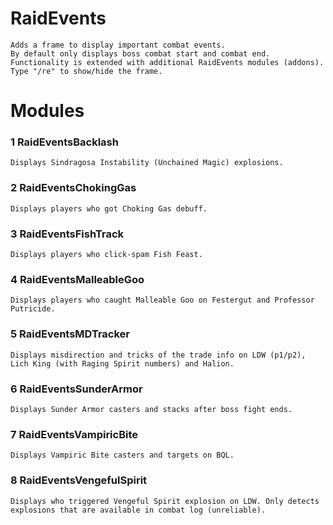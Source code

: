 # RaidEvents

    Adds a frame to display important combat events.
    By default only displays boss combat start and combat end.
    Functionality is extended with additional RaidEvents modules (addons).
    Type "/re" to show/hide the frame.

# Modules

### 1 RaidEventsBacklash
    Displays Sindragosa Instability (Unchained Magic) explosions.
### 2 RaidEventsChokingGas
    Displays players who got Choking Gas debuff.
### 3 RaidEventsFishTrack
    Displays players who click-spam Fish Feast.
### 4 RaidEventsMalleableGoo
    Displays players who caught Malleable Goo on Festergut and Professor Putricide.
### 5 RaidEventsMDTracker
    Displays misdirection and tricks of the trade info on LDW (p1/p2), Lich King (with Raging Spirit numbers) and Halion.
### 6 RaidEventsSunderArmor
    Displays Sunder Armor casters and stacks after boss fight ends.
### 7 RaidEventsVampiricBite
    Displays Vampiric Bite casters and targets on BQL.
### 8 RaidEventsVengefulSpirit
    Displays who triggered Vengeful Spirit explosion on LDW. Only detects explosions that are available in combat log (unreliable).
